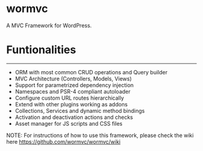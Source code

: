# wormvc
A MVC Framework for WordPress.

# Funtionalities
--------------------------------------

* ORM with most common CRUD operations and Query builder
* MVC Architecture (Controllers, Models, Views)
* Support for parametrized dependency injection
* Namespaces and PSR-4 compliant autoloader
* Configure custom URL routes hierarchically
* Extend with other plugins working as addons
* Collections, Services and dynamic method bindings
* Activation and deactivation actions and checks
* Asset manager for JS scripts and CSS files

NOTE: For instructions of how to use this framework, please check the wiki here https://github.com/wormvc/wormvc/wiki
